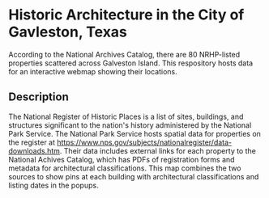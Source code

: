 # Historic Architecture in the City of Gavleston, Texas

According to the National Archives Catalog, there are 80 NRHP-listed properties scattered across Galveston Island. This respository hosts data for an interactive webmap showing their locations.

## Description

The National Register of Historic Places is a list of sites, buildings, and structures significant to the nation's history administered by the National Park Service. The National Park Service hosts spatial data for properties on the register at https://www.nps.gov/subjects/nationalregister/data-downloads.htm. Their data includes external links for each property to the National Achives Catalog, which has PDFs of registration forms and metadata for architectural classifications. This map combines the two sources to show pins at each building with architectural classifications and listing dates in the popups.

